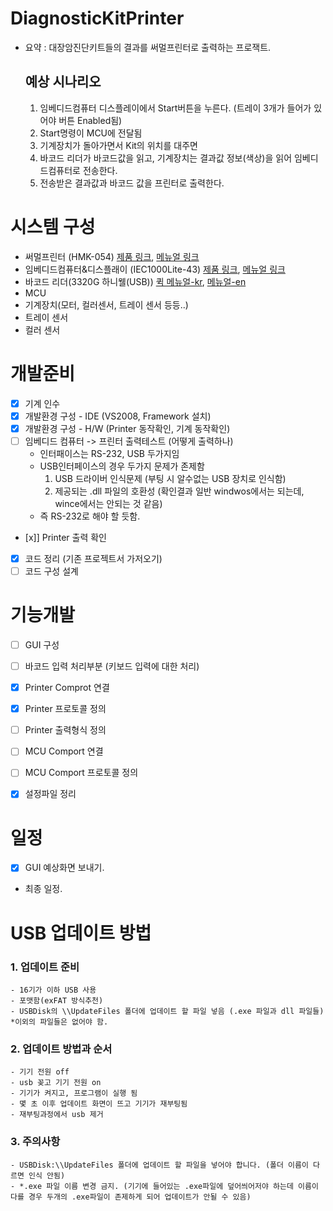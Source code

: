 # DiagnosticKitPrinter
 - 요약 : 대장암진단키트들의 결과를 써멀프린터로 출력하는 프로잭트.

   ## 예상 시나리오
   1. 임베디드컴퓨터 디스플레이에서 Start버튼을 누른다. (트레이 3개가 들어가 있어야 버튼 Enabled됨)
   2. Start명령이 MCU에 전달됨
   3. 기계장치가 돌아가면서 Kit의 위치를 대주면
   4. 바코드 리더가 바코드값을 읽고, 기계장치는 결과값 정보(색상)을 읽어 임베디드컴퓨터로 전송한다.
   5. 전송받은 결과값과 바코드 값을 프린터로 출력한다.

# 시스템 구성
 - 써멀프린터 (HMK-054) [제품 링크](http://www.hwasungt.co.kr/?act=shop.goods_view&GS=13&GC=GD01), [메뉴얼 링크](http://www.hwasungt.co.kr/?act=board&bbs_code=sub4_1&bbs_mode=view&bbs_seq=32)
 - 임베디드컴퓨터&디스플래이 (IEC1000Lite-43) [제품 링크](https://www.hnsts.co.kr/Hardware/Iec1000), [메뉴얼 링크](https://www.hnsts.co.kr/UserFiles/attachment/data_down/1-iecseries.pdf)
 - 바코드 리더(3320G 하니웰(USB)) [퀵 메뉴얼-kr](https://country.honeywellaidc.com/CatalogDocuments/3320-KOKR-QS%20REV%20A.pdf), [메뉴얼-en](https://www.honeywellaidc.com/zh-cn/-/media/en/files-public/technical-publications/barcode-scanners/vuquest-3320g/3320-ug.pdf)
 - MCU
 - 기계장치(모터, 컬러센서, 트레이 센서 등등..)
 - 트레이 센서 
 - 컬러 센서

# 개발준비
 - [x] 기계 인수
 - [x] 개발환경 구성 - IDE (VS2008, Framework 설치)
 - [x] 개발환경 구성 - H/W (Printer 동작확인, 기계 동작확인)
 - [ ] 임베디드 컴퓨터 -> 프린터 출력테스트 (어떻게 출력하나)
    - 인터패이스는 RS-232, USB 두가지임
    - USB인터페이스의 경우 두가지 문제가 존제함
      1. USB 드라이버 인식문제 (부팅 시 알수없는 USB 장치로 인식함)
      2. 제공되는 .dll 파일의 호환성 (확인결과 일반 windwos에서는 되는데, wince에서는 안되는 것 같음)
    - 즉 RS-232로 해야 할 듯함.
 - [x]] Printer 출력 확인
 - [x] 코드 정리 (기존 프로젝트서 가저오기)
 - [ ] 코드 구성 설계

# 기능개발
 - [ ] GUI 구성
 - [ ] 바코드 입력 처리부분 (키보드 입력에 대한 처리)
 - [x] Printer Comprot 연결
 - [x] Printer 프로토콜 정의
 - [ ] Printer 출력형식 정의
 - [ ] MCU Comport 연결
 - [ ] MCU Comport 프로토콜 정의
 - [x] 설정파일 정리


# 일정 
 - [x] GUI 예상화면 보내기.
 - 최종 일정.
 

# USB 업데이트 방법
  ### 1. 업데이트 준비
    - 16기가 이하 USB 사용
    - 포맷함(exFAT 방식추천)
    - USBDisk의 \\UpdateFiles 폴더에 업데이트 할 파일 넣음 (.exe 파일과 dll 파일들) *이외의 파일들은 없어야 함.

  ### 2. 업데이트 방법과 순서
    - 기기 전원 off
    - usb 꽂고 기기 전원 on
    - 기기가 켜지고, 프로그램이 실행 됨
    - 몇 초 이후 업데이트 화면이 뜨고 기기가 재부팅됨
    - 재부팅과정에서 usb 제거

  ### 3. 주의사항
    - USBDisk:\\UpdateFiles 폴더에 업데이트 할 파일을 넣어야 합니다. (폴더 이름이 다르면 인식 안됨)
    - *.exe 파일 이름 변경 금지. (기기에 들어있는 .exe파일에 덮어씌어저야 하는데 이름이 다를 경우 두개의 .exe파일이 존제하게 되어 업데이트가 안될 수 있음)